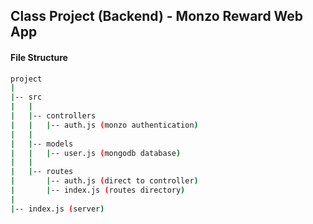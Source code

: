 ## Class Project (Backend) - Monzo Reward Web App

#### File Structure
```bash
project
|
|-- src
|   |
|   |-- controllers
|   |   |-- auth.js (monzo authentication)
|   |
|   |-- models
|   |   |-- user.js (mongodb database)
|   |
|   |-- routes
|       |-- auth.js (direct to controller)
|       |-- index.js (routes directory)
|
|-- index.js (server)
```
